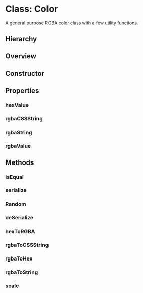 # Class: Color

A general purpose RGBA color class with a few utility functions.

## Hierarchy

<Hierarchy :implement="[{name: 'Serializable', link: '../interfaces/serializable.html'}]" />

## Overview

<Overview :data="data" />

## Constructor

<Method type="constructor">
  <template v-slot:signature>
    new Color(<strong>rgba: </strong><em>Uint8ClampedArray</em> | <em>number[]</em>):
    <em><Ref to="#class-color">Color</Ref></em>
  </template>
  <template v-slot:params>
    <Param name="rgba"><em>Uint8ClampedArray</em> | <em>number[]</em></Param>
  </template>
</Method>

## Properties

### hexValue

<Property type="property" name="hexValue">
  <template v-slot:type>
    <em>string</em>
  </template>
  <template v-slot:desc>Example: <code>#34488e</code></template>
</Property>

### rgbaCSSString

<Property type="property" name="rgbaCSSString">
  <template v-slot:type>
    <em>string</em>
  </template>
  <template v-slot:desc>Example: <code>rgba(52, 72, 142, 255)</code></template>
</Property>

### rgbaString

<Property type="property" name="rgbaString">
  <template v-slot:type>
    <em>string</em>
  </template>
  <template v-slot:desc>Example: <code>52:72:142:255</code></template>
</Property>

### rgbaValue

<Property type="property" name="rgbaValue">
  <template v-slot:type>
    <em>Uint8ClampedArray</em> | <em>number[]</em>
  </template>
  <template v-slot:desc>Example: <code>[52, 72, 142, 255]</code></template>
</Property>

## Methods

### isEqual

<Method type="method">
  <template v-slot:signature>
    isEqual(<strong>color: </strong><em><Ref to="./class-color">Color</Ref></em>):
    <em>boolean</em>
  </template>
  <template v-slot:params>
    <Param name="color"><em><Ref to="./class-color">Color</Ref></em></Param>
  </template>
  <template v-slot:return><em>boolean</em></template>
  <template v-slot:example>
    Compares two colors by its individual rgba components.
  </template>
</Method>

### serialize

<Method type="method-implementation">
  <template v-slot:signature>
    serialize():
    <em><Ref to="../interfaces/serialized-color">SerializedColor</Ref></em>
  </template>
  <template v-slot:inherit>
    <Icon valign="bottom" type="implementation" /> of <Ref to="../interfaces/serializable">Serializable</Ref>.<Ref to="../interfaces/serializable#serialize">serialize</Ref>
  </template>
  <template v-slot:return><em><Ref to="../interfaces/serialized-color">SerializedColor</Ref></em></template>
</Method>

### Random

<Method type="method-static">
  <template v-slot:signature>
    Random():
    <em><Ref to="#class-color">Color</Ref></em>
  </template>
  <template v-slot:return><em><Ref to="#class-color">Color</Ref></em></template>
</Method>

### deSerialize

<Method type="method-static">
  <template v-slot:signature>
    deSerialize(<strong>data: </strong><em><Ref to="../interfaces/serialized-color">SerializedColor</Ref></em>):
    <em><Ref to="#class-color">Color</Ref></em>
  </template>
  <template v-slot:params>
    <Param name="data"><em><Ref to="../interfaces/serialized-color">SerializedColor</Ref></em></Param>
  </template>
  <template v-slot:return><em><Ref to="#class-color">Color</Ref></em></template>
</Method>

### hexToRGBA

<Method type="method-static">
  <template v-slot:signature>
    hexToRGBA(<strong>hex: </strong><em>string</em>):
    <em>Uint8ClampedArray</em>
  </template>
  <template v-slot:params>
    <Param name="hex"><em>string</em></Param>
  </template>
  <template v-slot:return><em>Uint8ClampedArray</em></template>
</Method>

### rgbaToCSSString

<Method type="method-static">
  <template v-slot:signature>
    rgbaToCSSString(<strong>rgba: </strong><em>Uint8ClampedArray</em> | <em>number[]</em>):
    <em>string</em>
  </template>
  <template v-slot:params>
    <Param name="rgba"><em>Uint8ClampedArray</em> | <em>number[]</em></Param>
  </template>
  <template v-slot:return><em>string</em></template>
</Method>

### rgbaToHex

<Method type="method-static">
  <template v-slot:signature>
    rgbaToHex(<strong>rgba: </strong><em>Uint8ClampedArray</em> | <em>number[]</em>):
    <em>string</em>
  </template>
  <template v-slot:params>
    <Param name="rgba"><em>Uint8ClampedArray</em> | <em>number[]</em></Param>
  </template>
  <template v-slot:return><em>string</em></template>
</Method>

### rgbaToString

<Method type="method-static">
  <template v-slot:signature>
    rgbaToString(<strong>rgba: </strong><em>Uint8ClampedArray</em> | <em>number[]</em>):
    <em>string</em>
  </template>
  <template v-slot:params>
    <Param name="rgba"><em>Uint8ClampedArray</em> | <em>number[]</em></Param>
  </template>
  <template v-slot:return><em>string</em></template>
</Method>

### scale

<Method type="method-static">
  <template v-slot:signature>
    scale(<strong>colors: </strong><em>string[]</em> | <em>Uint8ClampedArray</em> | <em><Ref to="#class-color">Color</Ref>[]</em> | <em>number[][]</em>):
    <em>(t: number) => string</em>
  </template>
  <template v-slot:desc>
    Returns a linear interpolation function for given array of colors.
  </template>
  <template v-slot:params>
    <Param name="colors"><em>string[]</em> | <em>Uint8ClampedArray</em> | <em><Ref to="#class-color">Color</Ref>[]</em> | <em>number[][]</em></Param>
  </template>
  <template v-slot:return>
    <br/><strong><Function class="mr-0p5" /></strong><em>(t: number) => string</em>
  </template>
</Method>

<script setup>
import data from '../../../../../reflections/api/classes/color.json';
</script>
